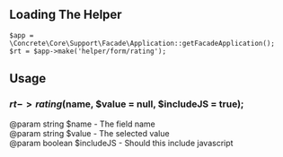 ## Loading The Helper

```
$app = \Concrete\Core\Support\Facade\Application::getFacadeApplication();
$rt = $app->make('helper/form/rating');
```

## Usage

### $rt->rating($name, $value = null, $includeJS = true);

@param string $name - The field name  
@param string $value - The selected value  
@param boolean $includeJS - Should this include javascript  